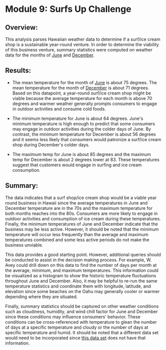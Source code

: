 # Module 9: Surfs Up Challenge

## Overview:

This analysis parses Hawaiian weather data to determine if a surf/ice cream shop is a sustainable year-round venture.  In order to determine the viability of this business venture, summary statistics were computed on weather data for the months of [June](https://github.com/laurlen2112/surfs_up/blob/main/resources/june_query.png) and [December](https://github.com/laurlen2112/surfs_up/blob/main/resources/dec_query.png).  

## Results:

* The mean temperature for the month of [June](https://github.com/laurlen2112/surfs_up/blob/main/resources/june_stats.png) is about 75 degrees.  The mean temperature for the month of [December](https://github.com/laurlen2112/surfs_up/blob/main/resources/dec_stats.png) is about 71 degrees.  Based on this datapoint, a year-round surf/ice cream shop might be viable because the average temperature for each month is above 70 degrees and warmer weather generally prompts consumers to engage in outdoor activities and consume cold foods.

* The minimum temperature for June is about 64 degrees.  June's minimum temperature is high enough to predict that some consumers may engage in outdoor activities during the colder days of June.  By contrast, the minimum temperature for December is about 56 degrees and it seems less likely that consumers would patronize a surf/ice cream shop during December's colder days.  

* The maximum temp for June is about 85 degrees and the maximum temp for December is about 2 degrees lower at 83.  These temperatures suggest that customers would engage in surfing and ice cream consumption.

## Summary:

The data indicates that a surf shop/ice cream shop would be a viable year round business in Hawaii since the average temperatures in June and December temperature are in the 70s and the maximum temperature for both months reaches into the 80s.  Consumers are more likely to engage in outdoor activities and consumption of ice cream during these temperatures.  Finally, the minimum temperatures of June and December indicate that the business may be less active.  However, it should be noted that the minimum temperature will occur less frequently than the average and maximum temperatures combined and some less active periods do not make the business unviable.

This data provides a good starting point.  However, additional queries should be conducted to assist in the decision making process. For example, W. Avey could drill down on this data to find the number of days per month at the average, minimum, and maximum temperatures.  This information could be visualized as a histogram to show the historic temperature fluctuations throughout June and December.  Also, it may be helpful to re-run the same temperature statistics and coordinate them with longitude, latitude, and elevation since some beaches on the Oahu may generally cooler or warmer depending where they are situated.

Finally, summary statistics should be captured on other weather conditions such as cloudiness, humidity, and wind chill factor for June and December since these conditions may influence consumers' behavior.  These conditions can be cross-referenced with temperature to glean the number of days at a specific temperature and cloudy or the number of days at specific temperature and humid.  It should be noted that a different data set would need to be incorporated since [this data set](https://github.com/laurlen2112/surfs_up/blob/main/resources/table_keys.png) does not have that information. 
